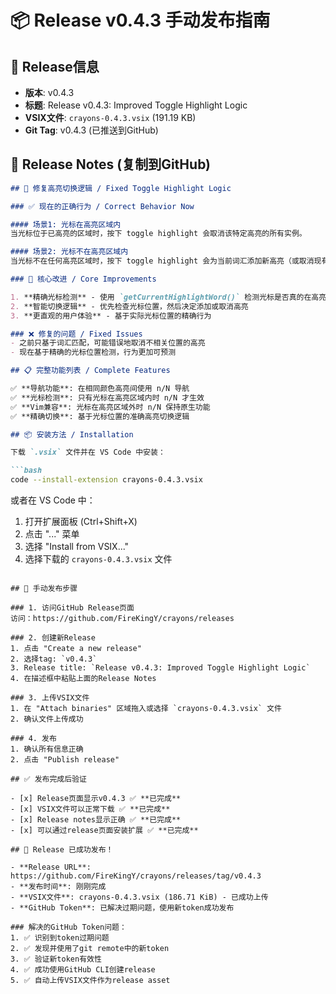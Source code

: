 # 📦 Release v0.4.3 手动发布指南

## 🎯 Release信息

- **版本**: v0.4.3
- **标题**: Release v0.4.3: Improved Toggle Highlight Logic
- **VSIX文件**: `crayons-0.4.3.vsix` (191.19 KB)
- **Git Tag**: v0.4.3 (已推送到GitHub)

## 📝 Release Notes (复制到GitHub)

```markdown
## 🔧 修复高亮切换逻辑 / Fixed Toggle Highlight Logic

### ✅ 现在的正确行为 / Correct Behavior Now

#### 场景1: 光标在高亮区域内
当光标位于已高亮的区域时，按下 toggle highlight 会取消该特定高亮的所有实例。

#### 场景2: 光标不在高亮区域内  
当光标不在任何高亮区域时，按下 toggle highlight 会为当前词汇添加新高亮（或取消现有的同词汇高亮）。

### 🎯 核心改进 / Core Improvements

1. **精确光标检测** - 使用 `getCurrentHighlightWord()` 检测光标是否真的在高亮区域内
2. **智能切换逻辑** - 优先检查光标位置，然后决定添加或取消高亮
3. **更直观的用户体验** - 基于实际光标位置的精确行为

### ❌ 修复的问题 / Fixed Issues
- 之前只基于词汇匹配，可能错误地取消不相关位置的高亮
- 现在基于精确的光标位置检测，行为更加可预测

## 📋 完整功能列表 / Complete Features

✅ **导航功能**: 在相同颜色高亮间使用 n/N 导航  
✅ **光标检测**: 只有光标在高亮区域内时 n/N 才生效  
✅ **Vim兼容**: 光标在高亮区域外时 n/N 保持原生功能  
✅ **精确切换**: 基于光标位置的准确高亮切换逻辑

## 📦 安装方法 / Installation

下载 `.vsix` 文件并在 VS Code 中安装：

```bash
code --install-extension crayons-0.4.3.vsix
```

或者在 VS Code 中：
1. 打开扩展面板 (Ctrl+Shift+X)
2. 点击 "..." 菜单
3. 选择 "Install from VSIX..."
4. 选择下载的 `crayons-0.4.3.vsix` 文件
```

## 🚀 手动发布步骤

### 1. 访问GitHub Release页面
访问：https://github.com/FireKingY/crayons/releases

### 2. 创建新Release
1. 点击 "Create a new release"
2. 选择tag: `v0.4.3`
3. Release title: `Release v0.4.3: Improved Toggle Highlight Logic`
4. 在描述框中粘贴上面的Release Notes

### 3. 上传VSIX文件
1. 在 "Attach binaries" 区域拖入或选择 `crayons-0.4.3.vsix` 文件
2. 确认文件上传成功

### 4. 发布
1. 确认所有信息正确
2. 点击 "Publish release"

## ✅ 发布完成后验证

- [x] Release页面显示v0.4.3 ✅ **已完成**
- [x] VSIX文件可以正常下载 ✅ **已完成**
- [x] Release notes显示正确 ✅ **已完成**
- [x] 可以通过release页面安装扩展 ✅ **已完成**

## 🎉 Release 已成功发布！

- **Release URL**: https://github.com/FireKingY/crayons/releases/tag/v0.4.3
- **发布时间**: 刚刚完成
- **VSIX文件**: crayons-0.4.3.vsix (186.71 KiB) - 已成功上传
- **GitHub Token**: 已解决过期问题，使用新token成功发布

### 解决的GitHub Token问题：
1. ✅ 识别到token过期问题
2. ✅ 发现并使用了git remote中的新token
3. ✅ 验证新token有效性 
4. ✅ 成功使用GitHub CLI创建release
5. ✅ 自动上传VSIX文件作为release asset